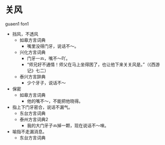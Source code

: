 # 关风
guaen1 fon1
+ 挡风，不透风
  * 如皋方言词典
    - 嘴里没得门牙，说话不～。
  * 兴化方言词典
    - 门牙一𠫓，嘴不～吖。
    - “师兄好不通情！师父在马上坐得困了，也让他下来关关风是。”（《西游记》七二）
  * 泰兴方言辞典
    - 少个牙子，说话不～
+ 保密
  * 如皋方言词典
    - 他的嘴不～，不能把他晓得。
+ 指上下门牙密合，说话不漏气。
  * 东台方言词典
  * 泰州方言词典2
    - 我的大门牙子𠫓掉一颗，现在说话不～唻。
+ 喻指不走漏消息。
  * 东台方言词典
